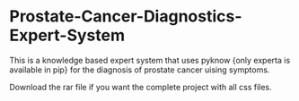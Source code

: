 # Prostate-Cancer-Diagnostics-Expert-System
This is a knowledge based expert system that uses pyknow {only experta is available in pip} 
for the diagnosis of prostate cancer uising symptoms.

Download the rar file if you want the complete project with all css files.
